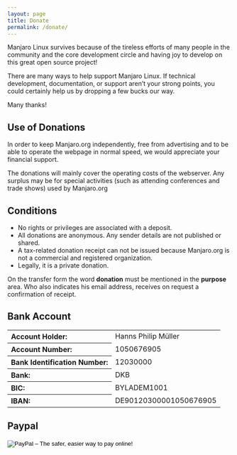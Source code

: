 ```yaml
---
layout: page
title: Donate
permalink: /donate/
---
```


Manjaro Linux survives because of the tireless efforts of many people in the community and the core development circle and having joy to develop on this great open source project!

There are many ways to help support Manjaro Linux. If technical development, documentation, or support aren’t your strong points, you could certainly help us by dropping a few bucks our way.

Many thanks!

 
## Use of Donations

In order to keep Manjaro.org independently, free from advertising and to be able to operate the webpage in normal speed, we would appreciate your financial support.

The donations will mainly cover the operating costs of the webserver. Any surplus may be for special activities (such as attending conferences and trade shows) used by Manjaro.org

 
## Conditions

- No rights or privileges are associated with a deposit.
- All donations are anonymous. Any sender details are not published or shared.
- A tax-related donation receipt can not be issued because Manjaro.org is not a commercial and registered organization.
- Legally, it is a private donation.

On the transfer form the word **donation** must be mentioned in the **purpose** area. Who also indicates his email address, receives on request a confirmation of receipt.

## Bank Account

<table>
<tbody>
<tr>
<th style="text-align: left;">Account Holder:</th>
<td style="text-align: left;">Hanns Philip Müller</td>
</tr>
<tr>
<th style="text-align: left;">Account Number:</th>
<td style="text-align: left;">1050676905</td>
</tr>
<tr>
<th style="text-align: left;">Bank Identification Number:</th>
<td style="text-align: left;">12030000</td>
</tr>
<tr>
<th style="text-align: left;">Bank:</th>
<td style="text-align: left;">DKB</td>
</tr>
<tr>
<th style="text-align: left;">BIC:</th>
<td style="text-align: left;">BYLADEM1001</td>
</tr>
<tr>
<th style="text-align: left;">IBAN:</th>
<td style="text-align: left;">DE90120300001050676905</td>
</tr>
</tbody>
</table>

## Paypal

<form action="https://www.paypal.com/cgi-bin/webscr" method="post" target="_top">
<input type="hidden" name="cmd" value="_s-xclick">
<input type="hidden" name="hosted_button_id" value="P5T6ZGPVJD9JN">
<input type="image" src="https://www.paypalobjects.com/en_US/GB/i/btn/btn_donateCC_LG.gif" border="0" name="submit" alt="PayPal – The safer, easier way to pay online!">
<img alt="" border="0" src="https://www.paypalobjects.com/de_DE/i/scr/pixel.gif" width="1" height="1">
</form>

